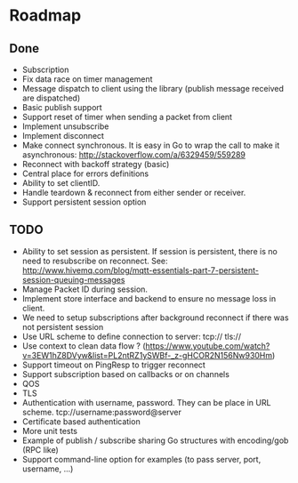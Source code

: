 # Roadmap

## Done

+ Subscription
+ Fix data race on timer management
+ Message dispatch to client using the library (publish message
  received are dispatched)
+ Basic publish support
+ Support reset of timer when sending a packet from client
+ Implement unsubscribe
+ Implement disconnect
+ Make connect synchronous. It is easy in Go to wrap the call to make it asynchronous: http://stackoverflow.com/a/6329459/559289
+ Reconnect with backoff strategy (basic)
+ Central place for errors definitions
+ Ability to set clientID.
+ Handle teardown & reconnect from either sender or receiver.
+ Support persistent session option

## TODO

- Ability to set session as persistent. If session is persistent, there is no need to resubscribe on reconnect.
  See: http://www.hivemq.com/blog/mqtt-essentials-part-7-persistent-session-queuing-messages
- Manage Packet ID during session.
- Implement store interface and backend to ensure no message loss in client.
- We need to setup subscriptions after background reconnect if there was not persistent session
- Use URL scheme to define connection to server: tcp:// tls://
- Use context to clean data flow ? (https://www.youtube.com/watch?v=3EW1hZ8DVyw&list=PL2ntRZ1ySWBf-_z-gHCOR2N156Nw930Hm)
- Support timeout on PingResp to trigger reconnect
- Support subscription based on callbacks or on channels
- QOS
- TLS
- Authentication with username, password. They can be place in URL scheme. tcp://username:password@server 
- Certificate based authentication
- More unit tests
- Example of publish / subscribe sharing Go structures with encoding/gob (RPC like)
- Support command-line option for examples (to pass server, port, username, ...)
